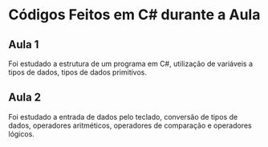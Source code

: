 # Códigos Feitos em C# durante a Aula

## Aula 1

Foi estudado a estrutura de um programa em C#, utilização de variáveis a
tipos de dados, tipos de dados primitivos.

## Aula 2

Foi estudado a entrada de dados pelo teclado, conversão de tipos de dados, operadores aritméticos, operadores de comparação e operadores lógicos.